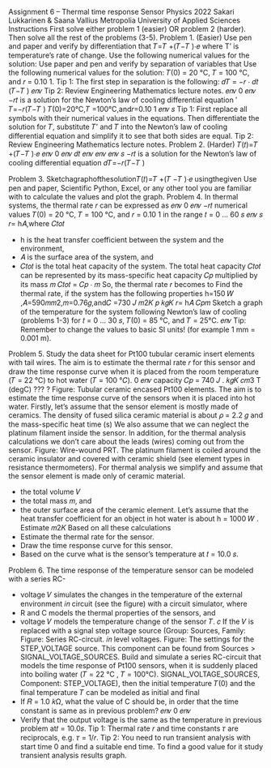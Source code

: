 Assignment 6 – Thermal time response Sensor Physics 2022
Sakari Lukkarinen & Saana Vallius Metropolia University of Applied Sciences Instructions
First solve either problem 1 (easier) OR problem 2 (harder).
Then solve all the rest of the problems (3-5). Problem 1. (Easier)
Use pen and paper and verify by differentiation that 𝑇=𝑇 +(𝑇−𝑇 )⋅𝑒
where T’ is temperature’s rate of change.
Use the following numerical values for the solution:
Use paper and pen and verify by separation of variables that
Use the following numerical values for the solution:
𝑇(0) = 20 °C, 𝑇 = 100 °C, and 𝑟 = 0.10 1.
Tip 1: The first step in separation is the following: 𝑑𝑇 = −𝑟 ⋅ 𝑑𝑡 (𝑇−𝑇 )
𝑒𝑛𝑣
Tip 2: Review Engineering Mathematics lecture notes.
𝑒𝑛𝑣 0 𝑒𝑛𝑣
−𝑟𝑡
 is a solution for the Newton’s law of cooling differential equation
′
𝑇=−𝑟(𝑇−𝑇 )
𝑇(0)=20°C,𝑇 =100°C,and𝑟=0.10 1 𝑒𝑛𝑣 𝑠
Tip 1: First replace all symbols with their numerical values in the equations. Then differentiate the solution for 𝑇, substitute 𝑇’ and 𝑇 into the Newton’s law of cooling differential equation and simplify it to see that both sides are equal.
Tip 2: Review Engineering Mathematics lecture notes. Problem 2. (Harder)
𝑇(𝑡)=𝑇 +(𝑇−𝑇 )⋅𝑒 𝑒𝑛𝑣 0 𝑒𝑛𝑣
𝑑𝑡
𝑒𝑛𝑣
𝑒𝑛𝑣
𝑒𝑛𝑣 𝑠
−𝑟𝑡
 is a solution for the Newton’s law of cooling differential equation
𝑑𝑇=−𝑟(𝑇−𝑇 )
 
Problem 3.
Sketchagraphofthesolution𝑇(𝑡)=𝑇 +(𝑇 −𝑇 )⋅𝑒 usingthegiven
Use pen and paper, Scientific Python, Excel, or any other tool you are familiar with to calculate the values and plot the graph.
Problem 4.
In thermal systems, the thermal rate 𝑟 can be expressed as
𝑒𝑛𝑣 0 𝑒𝑛𝑣
−𝑟𝑡
numerical values 𝑇(0) = 20 °C, 𝑇 = 100 °C, and 𝑟 = 0.10 1 in the range 𝑡 = 0 ... 60 𝑠 𝑒𝑛𝑣 𝑠
𝑟= h𝐴,where 𝐶𝑡𝑜𝑡
- h is the heat transfer coefficient between the system and the environment,
- 𝐴 is the surface area of the system, and
- 𝐶𝑡𝑜𝑡 is the total heat capacity of the system.
 The total heat capacity 𝐶𝑡𝑜𝑡 can be represented by its mass-specific heat capacity 𝐶𝑝 multiplied by its mass 𝑚 𝐶𝑡𝑜𝑡 = 𝐶𝑝 ⋅ 𝑚
 So, the thermal rate 𝑟 becomes to
Find the thermal rate, if the system has the following properties
h=150 𝑊 ,𝐴=590𝑚𝑚2,𝑚=0.76𝑔,and𝐶 =730 𝐽 𝑚2𝐾 𝑝 𝑘𝑔𝐾
𝑟= h𝐴 𝐶𝑝𝑚
Sketch a graph of the temperature for the system following Newton’s law of cooling (problems 1-3) for
𝑡 = 0 ... 30 𝑠, 𝑇(0) = 85 °C, and 𝑇 = 25°C. 𝑒𝑛𝑣
Tip: Remember to change the values to basic SI units! (for example 1 mm = 0.001 m).

Problem 5.
Study the data sheet for Pt100 tubular ceramic insert elements with tail wires. The aim is to estimate the thermal rate 𝑟 for this sensor and draw the time response curve when it is placed from the room temperature (𝑇 = 22 °C) to hot water (𝑇 =
 100 °𝐶).
0
𝑒𝑛𝑣
   capacity 𝐶𝑝 = 740 𝐽 . 𝑘𝑔𝐾
𝑐𝑚3
T (degC)
??? ?
   Figure: Tubular ceramic encased Pt100 elements. The aim is to estimate the time response curve of the sensors when it is placed into hot water.
Firstly, let’s assume that the sensor element is mostly made of ceramics. The density of fused silica ceramic material is about 𝜌 = 2.2 𝑔 and the mass-specific heat
time (s)
  We also assume that we can neglect the platinum filament inside the sensor. In addition, for the thermal analysis calculations we don’t care about the leads (wires) coming out from the sensor.
Figure: Wire-wound PRT. The platinum filament is coiled around the ceramic insulator and covered with ceramic shield (see element types in resistance thermometers). For thermal analysis we simplify and assume that the sensor element is made only of ceramic material.
  - the total volume 𝑉
- the total mass 𝑚, and
- the outer surface area of the ceramic element.
Let’s assume that the heat transfer coefficient for an object in hot water is about h = 1000 𝑊 .
Estimate
   𝑚2𝐾
Based on all these calculations
- Estimate the thermal rate for the sensor.
- Draw the time response curve for this sensor.
- Based on the curve what is the sensor’s temperature at 𝑡 = 10.0 𝑠.

Problem 6.
The time response of the temperature sensor can be modeled with a series RC-
- voltage 𝑉 simulates the changes in the temperature of the external environment 𝑖𝑛
 circuit (see the figure) with a circuit simulator, where
- R and C models the thermal properties of the sensors, and
- voltage 𝑉 models the temperature change of the sensor 𝑇.
𝑐
 If the 𝑉 is replaced with a signal step voltage source (Group: Sources, Family:
Figure: Series RC-circuit.
𝑖𝑛
level voltages.
Figure: The settings for the STEP_VOLTAGE source. This component can be found from Sources > SIGNAL_VOLTAGE_SOURCES.
Build and simulate a series RC-circuit that models the time response of Pt100 sensors, when it is suddenly placed into boiling water (𝑇 = 22 °C , 𝑇 = 100°C).
SIGNAL_VOLTAGE_SOURCES, Component: STEP_VOLTAGE), then the initial temperature 𝑇(0) and the final temperature 𝑇 can be modeled as initial and final
- If 𝑅 = 1.0 𝑘Ω, what the value of C should be, in order that the time constant is same as in previous problem?
𝑒𝑛𝑣
 0 𝑒𝑛𝑣
 - Verify that the output voltage is the same as the temperature in previous problem at𝑡 = 10.0𝑠.
Tip 1: Thermal rate 𝑟 and time constants 𝜏 are reciprocals, e.g. 𝜏 = 1/𝑟.
Tip 2: You need to run transient analysis with start time 0 and find a suitable end time. To find a good value for it study transient analysis results graph.
